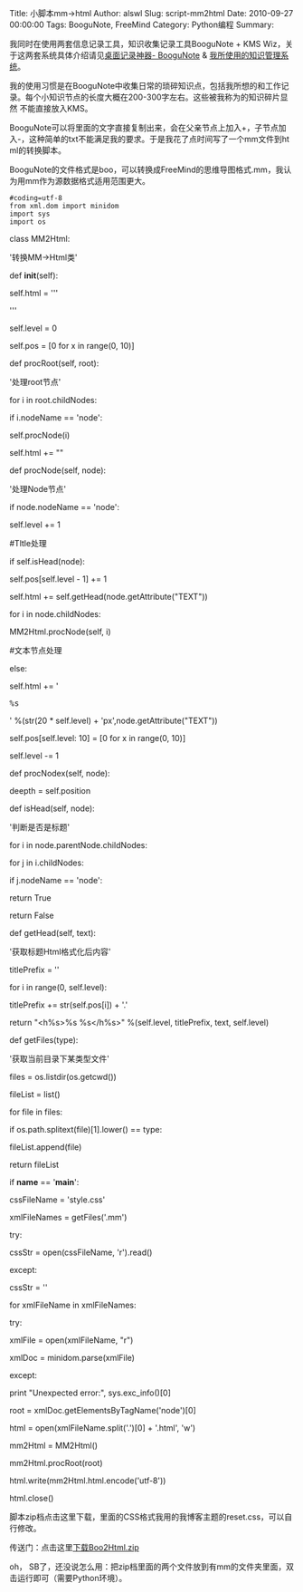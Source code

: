 Title: 小脚本mm->html
Author: alswl
Slug: script-mm2html
Date: 2010-09-27 00:00:00
Tags: BooguNote, FreeMind
Category: Python编程
Summary: 

我同时在使用两套信息记录工具，知识收集记录工具BooguNote + KMS Wiz，关于这两套系统具体介绍请见[桌面记录神器-
BooguNote](http://log4d.com/2010/04/desktop-recording-tool-boogunote) &
[我所使用的知识管理系统](http://log4d.com/2010/09/my-kms)。

我的使用习惯是在BooguNote中收集日常的琐碎知识点，包括我所想的和工作记录。每个小知识节点的长度大概在200-300字左右。这些被我称为的知识碎片显然
不能直接放入KMS。

BooguNote可以将里面的文字直接复制出来，会在父亲节点上加入+，子节点加入-，这种简单的txt不能满足我的要求。于是我花了点时间写了一个mm文件到ht
ml的转换脚本。

BooguNote的文件格式是boo，可以转换成FreeMind的思维导图格式.mm，我认为用mm作为源数据格式适用范围更大。

    
    #coding=utf-8
    from xml.dom import minidom
    import sys
    import os

class MM2Html:

'转换MM->Html类'

def __init__(self):

self.html = '''<!DOCTYPE html PUBLIC "-//W3C//DTD XHTML 1.0 Transitional//EN"
"http://www.w3.org/TR/xhtml1/DTD/xhtml1-transitional.dtd">

<html xmlns="http://www.w3.org/1999/xhtml">

<head>

<meta http-equiv="Content-Type" content="text/html; charset=utf-8" />

<style type="text/css">

''' + cssStr + '''

</style>

</head> '''

self.level = 0

self.pos = [0 for x in range(0, 10)]

def procRoot(self, root):

'处理root节点'

for i in root.childNodes:

if i.nodeName == 'node':

self.procNode(i)

self.html += "</body>"

def procNode(self, node):

'处理Node节点'

if node.nodeName == 'node':

self.level += 1

#Tltle处理

if self.isHead(node):

self.pos[self.level - 1] += 1

self.html += self.getHead(node.getAttribute("TEXT"))

for i in node.childNodes:

MM2Html.procNode(self, i)

#文本节点处理

else:

self.html += '<pre style="margin-left:%s;">%s</pre>' %(str(20 * self.level) +
'px',node.getAttribute("TEXT"))

self.pos[self.level: 10] = [0 for x in range(0, 10)]

self.level -= 1

def procNodex(self, node):

deepth = self.position

def isHead(self, node):

'判断是否是标题'

for i in node.parentNode.childNodes:

for j in i.childNodes:

if j.nodeName == 'node':

return True

return False

def getHead(self, text):

'获取标题Html格式化后内容'

titlePrefix = ''

for i in range(0, self.level):

titlePrefix += str(self.pos[i]) + '.'

return "<h%s>%s %s</h%s>" %(self.level, titlePrefix, text, self.level)

def getFiles(type):

'获取当前目录下某类型文件'

files = os.listdir(os.getcwd())

fileList = list()

for file in files:

if os.path.splitext(file)[1].lower() == type:

fileList.append(file)

return fileList

if __name__ == '__main__':

cssFileName = 'style.css'

xmlFileNames = getFiles('.mm')

try:

cssStr = open(cssFileName, 'r').read()

except:

cssStr = ''

for xmlFileName in xmlFileNames:

try:

xmlFile = open(xmlFileName, "r")

xmlDoc = minidom.parse(xmlFile)

except:

print "Unexpected error:", sys.exc_info()[0]

root = xmlDoc.getElementsByTagName('node')[0]

html = open(xmlFileName.split('.')[0] + '.html', 'w')

mm2Html = MM2Html()

mm2Html.procRoot(root)

html.write(mm2Html.html.encode('utf-8'))

html.close()

脚本zip档点击这里下载，里面的CSS格式我用的我博客主题的reset.css，可以自行修改。

传送门：点击这里[下载Boo2Html.zip](http://upload-log4d.qiniudn.com/2010/09/Boo2Html.zip)

oh， SB了，还没说怎么用：把zip档里面的两个文件放到有mm的文件夹里面，双击运行即可（需要Python环境）。

